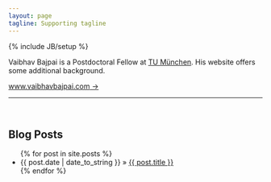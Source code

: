 ```yaml
---
layout: page
tagline: Supporting tagline
---
```

{% include JB/setup %}

Vaibhav Bajpai is a Postdoctoral Fellow at [TU
München](https://www.tum.de). His website offers some additional
background.

[www.vaibhavbajpai.com &rarr;](http://www.vaibhavbajpai.com)  
  
<hr/>

<br/>
  
## Blog Posts
<ul class="posts">
  {% for post in site.posts %}
    <li><span>{{ post.date | date_to_string }}</span> &raquo; <a href="{{ BASE_PATH }}{{ post.url }}">{{ post.title }}</a></li>
  {% endfor %}
</ul>
